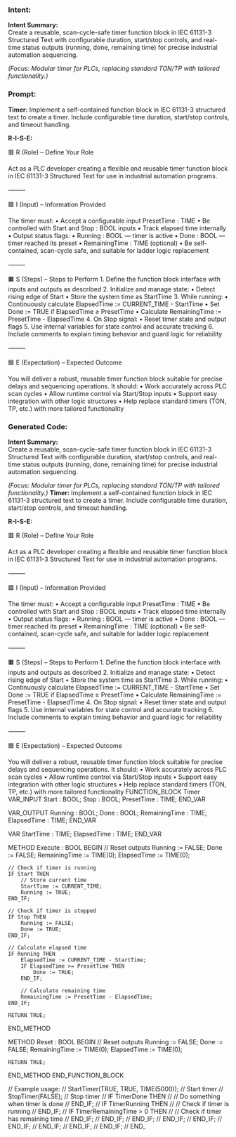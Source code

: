 ### Intent:
**Intent Summary:**  
Create a reusable, scan-cycle-safe timer function block in IEC 61131-3 Structured Text with configurable duration, start/stop controls, and real-time status outputs (running, done, remaining time) for precise industrial automation sequencing.  

*(Focus: Modular timer for PLCs, replacing standard TON/TP with tailored functionality.)*

### Prompt:
**Timer:**
Implement a self-contained function block in IEC 61131-3 structured text to create a timer. Include configurable time duration, start/stop controls, and timeout handling.

**R-I-S-E:**

🟥 R (Role) – Define Your Role

Act as a PLC developer creating a flexible and reusable timer function block in IEC 61131-3 Structured Text for use in industrial automation programs.

⸻

🟩 I (Input) – Information Provided

The timer must:
	•	Accept a configurable input PresetTime : TIME
	•	Be controlled with Start and Stop : BOOL inputs
	•	Track elapsed time internally
	•	Output status flags:
	•	Running : BOOL — timer is active
	•	Done : BOOL — timer reached its preset
	•	RemainingTime : TIME (optional)
	•	Be self-contained, scan-cycle safe, and suitable for ladder logic replacement

⸻

🟧 S (Steps) – Steps to Perform
	1.	Define the function block interface with inputs and outputs as described
	2.	Initialize and manage state:
	•	Detect rising edge of Start
	•	Store the system time as StartTime
	3.	While running:
	•	Continuously calculate ElapsedTime := CURRENT_TIME - StartTime
	•	Set Done := TRUE if ElapsedTime ≥ PresetTime
	•	Calculate RemainingTime := PresetTime - ElapsedTime
	4.	On Stop signal:
	•	Reset timer state and output flags
	5.	Use internal variables for state control and accurate tracking
	6.	Include comments to explain timing behavior and guard logic for reliability

⸻

🟦 E (Expectation) – Expected Outcome

You will deliver a robust, reusable timer function block suitable for precise delays and sequencing operations. It should:
	•	Work accurately across PLC scan cycles
	•	Allow runtime control via Start/Stop inputs
	•	Support easy integration with other logic structures
	•	Help replace standard timers (TON, TP, etc.) with more tailored functionality

### Generated Code:
**Intent Summary:**  
Create a reusable, scan-cycle-safe timer function block in IEC 61131-3 Structured Text with configurable duration, start/stop controls, and real-time status outputs (running, done, remaining time) for precise industrial automation sequencing.  

*(Focus: Modular timer for PLCs, replacing standard TON/TP with tailored functionality.)*
**Timer:**
Implement a self-contained function block in IEC 61131-3 structured text to create a timer. Include configurable time duration, start/stop controls, and timeout handling.

**R-I-S-E:**

🟥 R (Role) – Define Your Role

Act as a PLC developer creating a flexible and reusable timer function block in IEC 61131-3 Structured Text for use in industrial automation programs.

⸻

🟩 I (Input) – Information Provided

The timer must:
	•	Accept a configurable input PresetTime : TIME
	•	Be controlled with Start and Stop : BOOL inputs
	•	Track elapsed time internally
	•	Output status flags:
	•	Running : BOOL — timer is active
	•	Done : BOOL — timer reached its preset
	•	RemainingTime : TIME (optional)
	•	Be self-contained, scan-cycle safe, and suitable for ladder logic replacement

⸻

🟧 S (Steps) – Steps to Perform
	1.	Define the function block interface with inputs and outputs as described
	2.	Initialize and manage state:
	•	Detect rising edge of Start
	•	Store the system time as StartTime
	3.	While running:
	•	Continuously calculate ElapsedTime := CURRENT_TIME - StartTime
	•	Set Done := TRUE if ElapsedTime ≥ PresetTime
	•	Calculate RemainingTime := PresetTime - ElapsedTime
	4.	On Stop signal:
	•	Reset timer state and output flags
	5.	Use internal variables for state control and accurate tracking
	6.	Include comments to explain timing behavior and guard logic for reliability

⸻

🟦 E (Expectation) – Expected Outcome

You will deliver a robust, reusable timer function block suitable for precise delays and sequencing operations. It should:
	•	Work accurately across PLC scan cycles
	•	Allow runtime control via Start/Stop inputs
	•	Support easy integration with other logic structures
	•	Help replace standard timers (TON, TP, etc.) with more tailored functionality
FUNCTION_BLOCK Timer
VAR_INPUT
    Start : BOOL;
    Stop : BOOL;
    PresetTime : TIME;
END_VAR

VAR_OUTPUT
    Running : BOOL;
    Done : BOOL;
    RemainingTime : TIME;
    ElapsedTime : TIME;
END_VAR

VAR
    StartTime : TIME;
    ElapsedTime : TIME;
END_VAR

METHOD Execute : BOOL
BEGIN
    // Reset outputs
    Running := FALSE;
    Done := FALSE;
    RemainingTime := TIME(0);
    ElapsedTime := TIME(0);

    // Check if timer is running
    IF Start THEN
        // Store current time
        StartTime := CURRENT_TIME;
        Running := TRUE;
    END_IF;

    // Check if timer is stopped
    IF Stop THEN
        Running := FALSE;
        Done := TRUE;
    END_IF;

    // Calculate elapsed time
    IF Running THEN
        ElapsedTime := CURRENT_TIME - StartTime;
        IF ElapsedTime >= PresetTime THEN
            Done := TRUE;
        END_IF;

        // Calculate remaining time
        RemainingTime := PresetTime - ElapsedTime;
    END_IF;

    RETURN TRUE;
END_METHOD

METHOD Reset : BOOL
BEGIN
    // Reset outputs
    Running := FALSE;
    Done := FALSE;
    RemainingTime := TIME(0);
    ElapsedTime := TIME(0);

    RETURN TRUE;
END_METHOD
END_FUNCTION_BLOCK

// Example usage:
// StartTimer(TRUE, TRUE, TIME(5000)); // Start timer
// StopTimer(FALSE); // Stop timer
// IF TimerDone THEN
//     // Do something when timer is done
// END_IF;
// IF TimerRunning THEN
//     // Check if timer is running
// END_IF;
// IF TimerRemainingTime > 0 THEN
//     // Check if timer has remaining time
// END_IF;
// END_IF;
// END_IF;
// END_IF;
// END_IF;
// END_IF;
// END_IF;
// END_IF;
// END_IF;
// END_
